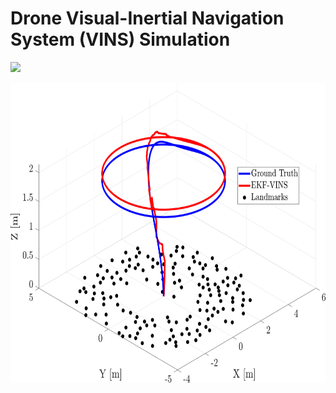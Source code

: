 # Drone Visual-Inertial Navigation System (VINS) Simulation

![](/images/drone_vins.gif)

<p align="center">
<img src='/images/results.png' width='640' height='480'>
</p>
